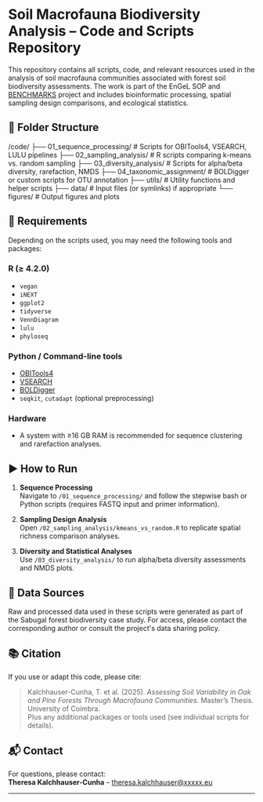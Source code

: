 # Soil Macrofauna Biodiversity Analysis – Code and Scripts Repository

This repository contains all scripts, code, and relevant resources used in the analysis of soil macrofauna communities associated with forest soil biodiversity assessments. 
The work is part of the EnGeL SOP and [BENCHMARKS](https://soilhealthbenchmarks.eu/) project and includes bioinformatic processing, spatial sampling design comparisons, and ecological statistics.

## 📁 Folder Structure

/code/
├── 01_sequence_processing/ # Scripts for OBITools4, VSEARCH, LULU pipelines
├── 02_sampling_analysis/ # R scripts comparing k-means vs. random sampling
├── 03_diversity_analysis/ # Scripts for alpha/beta diversity, rarefaction, NMDS
├── 04_taxonomic_assignment/ # BOLDigger or custom scripts for OTU annotation
├── utils/ # Utility functions and helper scripts
├── data/ # Input files (or symlinks) if appropriate
└── figures/ # Output figures and plots


## 🧪 Requirements

Depending on the scripts used, you may need the following tools and packages:

### R (≥ 4.2.0)
- `vegan`
- `iNEXT`
- `ggplot2`
- `tidyverse`
- `VennDiagram`
- `lulu`
- `phyloseq`

### Python / Command-line tools
- [OBITools4](https://git.metabarcoding.org/obitools/obitools3)
- [VSEARCH](https://github.com/torognes/vsearch)
- [BOLDigger](https://github.com/DominikBuchner/BOLDigger)
- `seqkit`, `cutadapt` (optional preprocessing)

### Hardware
- A system with ≥16 GB RAM is recommended for sequence clustering and rarefaction analyses.

## ▶️ How to Run

1. **Sequence Processing**  
   Navigate to `/01_sequence_processing/` and follow the stepwise bash or Python scripts (requires FASTQ input and primer information).

2. **Sampling Design Analysis**  
   Open `/02_sampling_analysis/kmeans_vs_random.R` to replicate spatial richness comparison analyses.

3. **Diversity and Statistical Analyses**  
   Use `/03_diversity_analysis/` to run alpha/beta diversity assessments and NMDS plots.

## 📄 Data Sources

Raw and processed data used in these scripts were generated as part of the Sabugal forest biodiversity case study. For access, please contact the corresponding author or consult the project's data sharing policy.

## 📚 Citation

If you use or adapt this code, please cite:

> Kalchhauser-Cunha, T. et al. (2025). *Assessing Soil Variability in Oak and Pine Forests Through Macrofauna Communities*. Master’s Thesis. University of Coimbra.  
> Plus any additional packages or tools used (see individual scripts for details).

## 📬 Contact

For questions, please contact:  
**Theresa Kalchhauser-Cunha** – theresa.kalchhauser@xxxxx.eu

---


